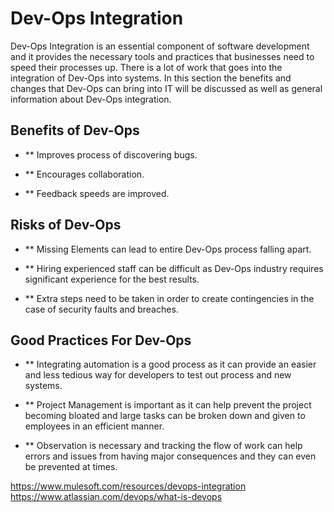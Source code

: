 # Dev-Ops Integration

Dev-Ops Integration is an essential component of software development and it provides the necessary tools and practices that businesses need to speed their processes up. There is a lot of work that goes into the integration of Dev-Ops into systems. In this section the benefits and changes that Dev-Ops can bring into IT will be discussed as well as general information about Dev-Ops integration.

## Benefits of Dev-Ops

- ** Improves process of discovering bugs.

- ** Encourages collaboration.

- ** Feedback speeds are improved.

## Risks of Dev-Ops

- ** Missing Elements can lead to entire Dev-Ops process falling apart.

- ** Hiring experienced staff can be difficult as Dev-Ops industry requires significant experience for the best results.

- ** Extra steps need to be taken in order to create contingencies in the case of security faults and breaches.

## Good Practices For Dev-Ops

- ** Integrating automation is a good process as it can provide an easier and less tedious way for developers to test out process and new systems.

- ** Project Management is important as it can help prevent the project becoming bloated and large tasks can be broken down and given to employees in an efficient manner.

- ** Observation is necessary and tracking the flow of work can help errors and issues from having major consequences and they can even be prevented at times. 


https://www.mulesoft.com/resources/devops-integration
https://www.atlassian.com/devops/what-is-devops